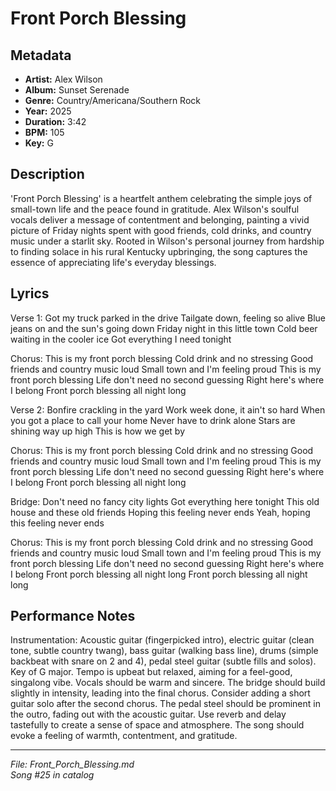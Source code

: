 # Front Porch Blessing

## Metadata
- **Artist:** Alex Wilson
- **Album:** Sunset Serenade
- **Genre:** Country/Americana/Southern Rock
- **Year:** 2025
- **Duration:** 3:42
- **BPM:** 105
- **Key:** G

## Description
'Front Porch Blessing' is a heartfelt anthem celebrating the simple joys of small-town life and the peace found in gratitude. Alex Wilson's soulful vocals deliver a message of contentment and belonging, painting a vivid picture of Friday nights spent with good friends, cold drinks, and country music under a starlit sky. Rooted in Wilson's personal journey from hardship to finding solace in his rural Kentucky upbringing, the song captures the essence of appreciating life's everyday blessings.

## Lyrics

Verse 1:
Got my truck parked in the drive
Tailgate down, feeling so alive
Blue jeans on and the sun's going down
Friday night in this little town
Cold beer waiting in the cooler ice
Got everything I need tonight

Chorus:
This is my front porch blessing
Cold drink and no stressing
Good friends and country music loud
Small town and I'm feeling proud
This is my front porch blessing
Life don't need no second guessing
Right here's where I belong
Front porch blessing all night long

Verse 2:
Bonfire crackling in the yard
Work week done, it ain't so hard
When you got a place to call your home
Never have to drink alone
Stars are shining way up high
This is how we get by

Chorus:
This is my front porch blessing
Cold drink and no stressing
Good friends and country music loud
Small town and I'm feeling proud
This is my front porch blessing
Life don't need no second guessing
Right here's where I belong
Front porch blessing all night long

Bridge:
Don't need no fancy city lights
Got everything here tonight
This old house and these old friends
Hoping this feeling never ends
Yeah, hoping this feeling never ends

Chorus:
This is my front porch blessing
Cold drink and no stressing
Good friends and country music loud
Small town and I'm feeling proud
This is my front porch blessing
Life don't need no second guessing
Right here's where I belong
Front porch blessing all night long
Front porch blessing all night long

## Performance Notes

Instrumentation: Acoustic guitar (fingerpicked intro), electric guitar (clean tone, subtle country twang), bass guitar (walking bass line), drums (simple backbeat with snare on 2 and 4), pedal steel guitar (subtle fills and solos). Key of G major. Tempo is upbeat but relaxed, aiming for a feel-good, singalong vibe. Vocals should be warm and sincere. The bridge should build slightly in intensity, leading into the final chorus. Consider adding a short guitar solo after the second chorus. The pedal steel should be prominent in the outro, fading out with the acoustic guitar. Use reverb and delay tastefully to create a sense of space and atmosphere. The song should evoke a feeling of warmth, contentment, and gratitude.

---
*File: Front_Porch_Blessing.md*  
*Song #25 in catalog*
